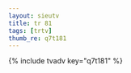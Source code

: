 ```yaml
--- 
layout: sieutv
title: tr 81
tags: [trtv]
thumb_re: q7t181
---
```

{% include tvadv key="q7t181" %} 
